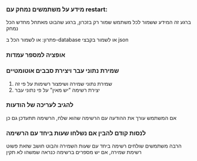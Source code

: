 ### מידע על משתמשים נמחק עם restart:

ברגע זה המידע ששמור לכל משתמש שמור רק בזכרון, ברגע שהבוט מאתחל מחדש הכל נמחק

פתרון:
או לשמור הכל ב-database או לשמור בקבצי json

### אופציה למספר עמדות

### שמירת נתוני עבר ויצירת סבבים אוטומטיים

1. שמירת נתוני שמירה ושיפצור רשימות על פי זה
2. יצירת רשימה "יש מאין" על פי נתוני עבר

### להגיב לעריכה של הודעות

אם המשתמש עורך את ההודעה עם הרשימה שהוא שלח, הרשימה תתעדכן גם כן

### לנסות קודם להבין אם נשלחו שעות ביחד עם הרשימה

הרבה משתמשים שולחים רשימה ביחד עם שעות השמירה והבוט חושב שזאת פשוט רשימת שמירה, אם יש מספרים ברשימה כנראה שמשהו לא תקין
